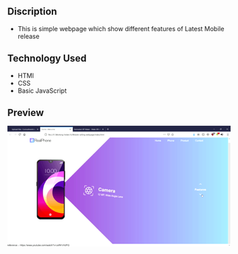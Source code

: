## Discription
  - This is simple webpage which show different features of Latest Mobile release

## Technology Used
  - HTMl
  - CSS
  - Basic JavaScript

## Preview

<img src="img/gif/mobile-selling-webpage.gif" />
